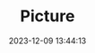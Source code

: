 ---
weight: 1
images:
- /images/edited/119.jpeg
title: Picture
date: 2023-12-09 13:44:13
tags: [luminarneo,work,ilce7m3,truck,car,train]
---